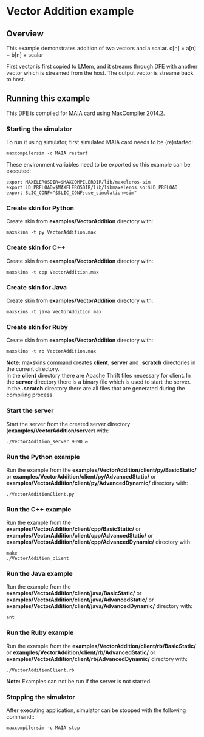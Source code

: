 # Vector Addition example

## Overview

This example demonstrates addition of two vectors and a scalar. c[n] = a[n] + b[n] + scalar

First vector is first copied to LMem, and it streams through DFE with another vector which is streamed from the host. The output vector is streame back to host.

## Running this example

This DFE is compiled for MAIA card using MaxCompiler 2014.2.

### Starting the simulator

To run it using simulator, first simulated MAIA card needs to be (re)started:

    maxcompilersim -c MAIA restart

These environment variables need to be exported so this example can be executed:

    export MAXELEROSDIR=$MAXCOMPILERDIR/lib/maxeleros-sim
    export LD_PRELOAD=$MAXELEROSDIR/lib/libmaxeleros.so:$LD_PRELOAD
    export SLIC_CONF="$SLIC_CONF;use_simulation=sim"

### Create skin for Python

Create skin from **examples/VectorAddition** directory with:

    maxskins -t py VectorAddition.max

### Create skin for C++

Create skin from **examples/VectorAddition** directory with:

    maxskins -t cpp VectorAddition.max

### Create skin for Java

Create skin from **examples/VectorAddition** directory with:

    maxskins -t java VectorAddition.max

### Create skin for Ruby

Create skin from **examples/VectorAddition** directory with:

    maxskins -t rb VectorAddition.max
    
**Note:** maxskins command creates **client**, **server** and **.scratch** directories in the current directory.    
In the **client** directory there are Apache Thrift files necessary for client. 
In the **server** directory there is a binary file which is used to start the server.   
in the **.scratch** directory there are all files that are generated during the compiling process.  

### Start the server

Start the server from the created server directory (**examples/VectorAddition/server**) with:

    ./VectorAddition_server 9090 &

### Run the Python example

Run the example from the **examples/VectorAddition/client/py/BasicStatic/** or **examples/VectorAddition/client/py/AdvancedStatic/** or **examples/VectorAddition/client/py/AdvancedDynamic/** directory with:

    ./VectorAdditionClient.py

### Run the C++ example

Run the example from the **examples/VectorAddition/client/cpp/BasicStatic/** or **examples/VectorAddition/client/cpp/AdvancedStatic/** or **examples/VectorAddition/client/cpp/AdvancedDynamic/** directory with:

    make
    ./VectorAddition_client

### Run the Java example

Run the example from the **examples/VectorAddition/client/java/BasicStatic/** or **examples/VectorAddition/client/java/AdvancedStatic/** or **examples/VectorAddition/client/java/AdvancedDynamic/** directory with:

    ant

### Run the Ruby example

Run the example from the **examples/VectorAddition/client/rb/BasicStatic/** or **examples/VectorAddition/client/rb/AdvancedStatic/** or **examples/VectorAddition/client/rb/AdvancedDynamic/** directory with:

    ./VectorAdditionClient.rb
    
**Note:** Examples can not be run if the server is not started. 

### Stopping the simulator

After executing application, simulator can be stopped with the following command::

    maxcompilersim -c MAIA stop
